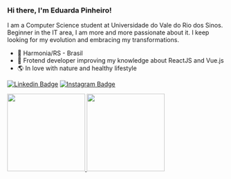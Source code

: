 ### Hi there, I'm Eduarda Pinheiro!
I am a Computer Science student at Universidade do Vale do Rio dos Sinos. Beginner in the IT area, I am more and more passionate about it. 
I keep looking for my evolution and embracing my transformations.

- 📍 Harmonia/RS - Brasil
- 🌱 Frotend developer improving my knowledge about ReactJS and Vue.js
- 🌎 In love with nature and healthy lifestyle

[![Linkedin Badge](https://img.shields.io/badge/-LinkedIn-blue?style=flat-square&logo=Linkedin&logoColor=white&link=https://www.linkedin.com/in/eduarda-pinheiro/)](https://www.linkedin.com/in/eduarda-pinheiro/) [![Instagram Badge](https://img.shields.io/badge/-Instagram-violet?style=flat-square&logo=Instagram&logoColor=white&link=https://www.instagram.com/eduarda_pinheiro_/)](https://www.instagram.com/eduarda_pinheiro_/)

<div>
 <a href="https://github.com/pinheiroduda">
 <img height="180em" src="https://github-readme-stats.vercel.app/api?username=pinheiroduda&theme=onedark&show_icons=true&count_private=true">
 <img height="180em" src="https://github-readme-stats.vercel.app/api/top-langs/?username=pinheiroduda&theme=onedark&layout=compact">    
</div>
